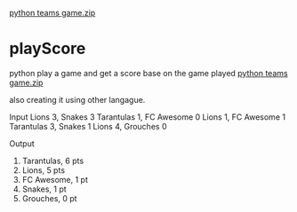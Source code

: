 [python teams game.zip](https://github.com/tumelozitha490/playScore/files/7022600/python.teams.game.zip)
# playScore
python play a game and get a score base on the game played [python teams game.zip](https://github.com/tumelozitha490/playScore/files/7022600/python.teams.game.zip)

also creating it using other langague. 

Input
Lions 3, Snakes 3
Tarantulas 1, FC Awesome 0
Lions 1, FC Awesome 1
Tarantulas 3, Snakes 1
Lions 4, Grouches 0

Output
1. Tarantulas, 6 pts
2. Lions, 5 pts
3. FC Awesome, 1 pt
3. Snakes, 1 pt
5. Grouches, 0 pt
